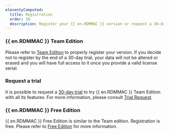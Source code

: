 ```yaml
---
eleventyComputed:
  title: Registration
  order: 10
  description: Register your {{ en.RDMMAC }} version or request a 30-day trial.
---
```

### {{ en.RDMMAC }} Team Edition 

Please refer to [Team Edition](/rdm/mac/installation/client/registration/team-edition/) to properly register your version. If you decide not to register by the end of a 30-day trial, your data will not be altered or erased and you will have full access to it once you provide a valid license serial. 

### Request a trial 

It is possible to request a [30-day trial](https://devolutions.net/remote-desktop-manager/trial) to try {{ en.RDMMAC }} Team Edition with all its features. For more information, please consult [Trial Request](/rdm/mac/installation/client/registration/trial-request/). 

### {{ en.RDMMAC }} Free Edition 

{{ en.RDMMAC }} Free Edition is similar to the Team edition. Registration is free. Please refer to [Free Edition](/rdm/mac/installation/client/registration/free-edition/) for more information.